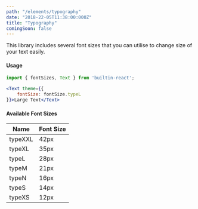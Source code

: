 ```yaml
---
path: "/elements/typography"
date: "2018-22-05T11:38:00:000Z"
title: "Typography"
comingSoon: false
---
```


This library includes several font sizes that you can utilise to change size of your text easily.

#### Usage
```jsx
import { fontSizes, Text } from 'builtin-react';

<Text theme={{
    fontSize: fontSize.typeL
}}>Large Text</Text>
```

#### Available Font Sizes
| Name      | Font Size   |
| --------  | ----------- |
| typeXXL   | 42px        |
| typeXL    | 35px        |
| typeL     | 28px        |
| typeM     | 21px        |
| typeN     | 16px        |
| typeS     | 14px        |
| typeXS    | 12px        |